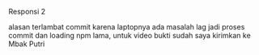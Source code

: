 Responsi 2

alasan terlambat commit karena laptopnya ada masalah lag jadi proses commit dan loading npm lama, untuk video bukti sudah saya kirimkan ke Mbak Putri 

